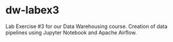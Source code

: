 # dw-labex3
Lab Exercise #3 for our Data Warehousing course. Creation of data pipelines using Jupyter Notebook and Apache Airflow.
